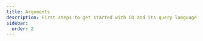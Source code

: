 ```yaml
---
title: Arguments
description: First steps to get started with GQ and its query language
sidebar:
  order: 2
---
```

